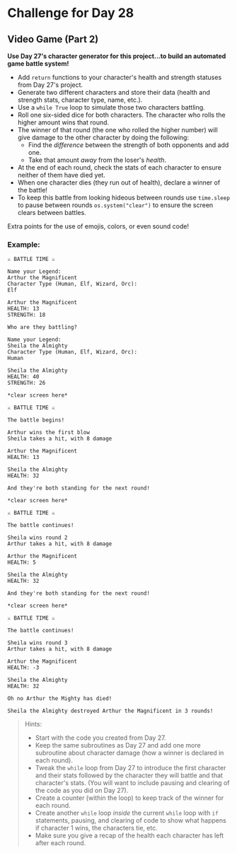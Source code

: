 # Challenge for Day 28

## Video Game (Part 2)

**Use Day 27's character generator for this project...to build an automated game battle system!**

- Add `return` functions to your character's health and strength statuses from Day 27's project.
- Generate two different characters and store their data (health and strength stats, character type, name, etc.).
- Use a `while True` loop to simulate those two characters battling.
- Roll one six-sided dice for both characters. The character who rolls the higher amount wins that round.
- The winner of that round (the one who rolled the higher number) will give damage to the other character by doing the following:
  - Find the _difference_ between the strength of both opponents and add one.
  - Take that amount _away_ from the loser's _health_.
- At the end of each round, check the stats of each character to ensure neither of them have died yet.
- When one character dies (they run out of health), declare a winner of the battle!
- To keep this battle from looking hideous between rounds use `time.sleep` to pause between rounds `os.system("clear")` to ensure the screen clears between battles.

Extra points for the use of emojis, colors, or even sound code!

### Example:

```text
⚔️ BATTLE TIME ⚔️

Name your Legend:
Arthur the Magnificent
Character Type (Human, Elf, Wizard, Orc): 
Elf

Arthur the Magnificent
HEALTH: 13
STRENGTH: 18

Who are they battling?

Name your Legend:
Sheila the Almighty
Character Type (Human, Elf, Wizard, Orc): 
Human

Sheila the Almighty
HEALTH: 40
STRENGTH: 26

*clear screen here*

⚔️ BATTLE TIME ⚔️

The battle begins!

Arthur wins the first blow
Sheila takes a hit, with 8 damage

Arthur the Magnificent
HEALTH: 13

Sheila the Almighty
HEALTH: 32

And they're both standing for the next round!

*clear screen here*

⚔️ BATTLE TIME ⚔️

The battle continues!

Sheila wins round 2
Arthur takes a hit, with 8 damage

Arthur the Magnificent
HEALTH: 5

Sheila the Almighty
HEALTH: 32

And they're both standing for the next round!

*clear screen here*

⚔️ BATTLE TIME ⚔️

The battle continues!

Sheila wins round 3
Arthur takes a hit, with 8 damage

Arthur the Magnificent
HEALTH: -3

Sheila the Almighty
HEALTH: 32

Oh no Arthur the Mighty has died!

Sheila the Almighty destroyed Arthur the Magnificent in 3 rounds!
```

> Hints:
> - Start with the code you created from Day 27.
> - Keep the same subroutines as Day 27 and add one more subroutine about character damage (how a winner is declared in each round).
> - Tweak the `while` loop from Day 27 to introduce the first character and their stats followed by the character they will battle and that character's stats. (You will want to include pausing and clearing of the code as you did on Day 27).
> - Create a counter (within the loop) to keep track of the winner for each round.
> - Create another `while` loop _inside_ the current `while` loop with `if` statements, pausing, and clearing of code to show what happens if character 1 wins, the characters tie, etc.
> - Make sure you give a recap of the health each character has left after each round.
